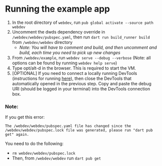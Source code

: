 # Running the example app

1. In the root directory of `webdev`, run
   `pub global activate --source path webdev`
1. Uncomment the dwds dependency override in `/webdev/webdev/pubspec.yaml`, then
   run `dart run build_runner build` from `/webdev/webdev` directory
   - *Note: You will have to comment and build, and then uncomment and build,
     each time you need to pick up new changes*
1. From `/webdev/example`, run `webdev serve --debug --verbose` (Note: all
   options can be found by running `webdev help serve`)
1. Type opt/alt-d in the browser. This is required to start the VM.
1. \[OPTIONAL\] If you need to connect a locally running DevTools (instructions
   for running
   [here](https://github.com/flutter/devtools/blob/master/CONTRIBUTING.md)),
   then close the DevTools that automatically opened in the previous step. Copy
   and paste the debug URI (should be logged in your terminal) into the DevTools
   connection box.

### Note:

If you get this error:

`The /webdev/webdev/pubspec.yaml file has changed since the /webdev/webdev/pubspec.lock file was generated, please run "dart pub get" again.`

You need to do the following:

- `rm webdev/webdev/pubspec.lock`
- Then, from `/webdev/webdev` run `dart pub get`
